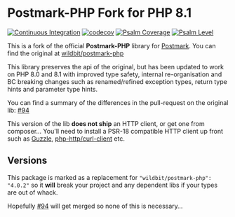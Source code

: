 # Postmark-PHP Fork for PHP 8.1

[![Continuous Integration](https://github.com/gsteel/postmark-php/actions/workflows/continuous-integration.yml/badge.svg)](https://github.com/gsteel/postmark-php/actions/workflows/continuous-integration.yml)
[![codecov](https://codecov.io/gh/gsteel/postmark-php/branch/main/graph/badge.svg?token=uLlbdRWJwc)](https://codecov.io/gh/gsteel/postmark-php)
[![Psalm Coverage](https://shepherd.dev/github/gsteel/postmark-php/coverage.svg)](https://shepherd.dev/github/gsteel/postmark-php)
[![Psalm Level](https://shepherd.dev/github/gsteel/postmark-php/level.svg)](https://shepherd.dev/github/gsteel/postmark-php)

This is a fork of the official **Postmark-PHP** library for [Postmark](http://postmarkapp.com). You can find the original at [wildbit/postmark-php](https://github.com/wildbit/postmark-php)

This library preserves the api of the original, but has been updated to work on PHP 8.0 and 8.1 with improved type safety, internal re-organisation and BC breaking changes such as renamed/refined exception types, return type hints and parameter type hints.

You can find a summary of the differences in the pull-request on the original lib: [#94](https://github.com/wildbit/postmark-php/pull/94)

This version of the lib **does not ship** an HTTP client, or get one from composer… You'll need to install a PSR-18 compatible HTTP client up front such as [Guzzle](https://github.com/guzzle/guzzle), [php-http/curl-client](https://github.com/php-http/curl-client) etc.

## Versions

This package is marked as a replacement for `"wildbit/postmark-php": "4.0.2"` so it **will** break your project and any dependent libs if your types are out of whack.

Hopefully [#94](https://github.com/wildbit/postmark-php/pull/94) will get merged so none of this is necessary…
